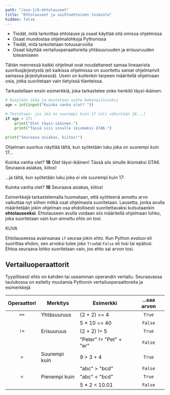 ```yaml
---
path: "/osa-1/6-ehtolauseet"
title: "Ehtolauseet ja vaihtoehtoinen toiminta"
hidden: false
---
```


<text-box variant='learningObjectives' name='Oppimistavoitteet'>

- Tiedät, mitä tarkoittaa ehtolause ja osaat käyttää sitä omissa ohjelmissa
- Osaat muodostaa ohjelmalohkoja Pythonissa
- Tiedät, mitä tarkoitetaan totuusarvoilla
- Osaat käyttää vertailuoperaattoreita yhtäsuuruuden ja erisuuruuden toteamiseen

</text-box>


Tähän mennessä kaikki ohjelmat ovat noudattaneet samaa lineaarista suoritusjärjestystä (eli kaikissa ohjelmissa on suoritettu samat ohjelmarivit samassa järjestyksessä). Usein on kuitenkin tarpeen määritellä ohjelmaan osia, jotka suoritetaan vain tietyissä tilanteissa. 

Tarkastellaan ensin esimerkkiä, joka tarkastelee onko henkilö täysi-ikäinen:

```python
# Kysytään ikää ja muutetaan syöte kokonaisluvuksi
age = int(input("Kuinka vanha olet? "))

# Testataan: jos ikä on suurempi kuin 17 (eli vähintään 18...)
if age > 17:
    print("Olet täysi-ikäinen.")
    print("Tässä siis sinulle ikiomaksi GTA6.")

print("Seuraava asiakas, kiitos!")
``` 
Ohjelman suoritus näyttää tältä, kun syötetään luku joka on suurempi kuin 17...

<example-output>

Kuinka vanha olet? **18**
Olet täysi-ikäinen!
Tässä siis sinulle ikiomaksi GTA6.
Seuraava asiakas, kiitos!

</example-output>

...ja tältä, kun syötetään luku joka *ei* ole suurempi kuin 17:

<example-output>
    
Kuinka vanha olet? **16**
Seuraava asiakas, kiitos!    

</example-output>

Esimerkkejä tarkastelemalla huomataan, että syötteenä annettu arvo vaikuttaa nyt siihen mitkä osat ohjelmasta suoritetaan. Lausetta, jonka avulla määritetään jokin ohjelman osa ehdollisesti suoritettavaksi kutsutaankin **ehtolauseeksi**. Ehtolauseen avulla voidaan siis määritellä ohjelmaan lohko, joka suoritetaan vain kun _annettu ehto on tosi_.

KUVA

Ehtolauseessa avainsanaa `if` seuraa jokin _ehto_. Kun Python _evaluoi_ eli suorittaa ehdon, sen arvoksi tulee joko `True`tai `False` eli tosi tai epätosi. Ehtoa seuraava _lohko_ suoritetaan vain, jos ehto sai arvon tosi.

## Vertailuoperaattorit

Tyypillisesti ehto on kahden tai useamman operandin vertailu. Seuraavassa taulukossa on esitelty muutamia Pythonin vertailuoperaattoreita ja esimerkkejä

| Operaattori | Merkitys       | Esimerkki    | ...saa arvon |
|:-----------:|----------------|--------------|:------------:|
| `==`        | Yhtäsuuruus    | (2 + 2) == 4 | `True`|
| | | 5 *  10 == 40 | `False`|
| `!=` | Erisuuruus | (2 + 2) != 5 | `True`|
| | | "Peter" != "Pet" + "er" | `False`|
| `>` | Suurempi kuin | 9 > 3 + 4 | `True`|
| | | "abc" > "bcd" | `False` |
| `<`| Pienempi kuin | "abc" < "bcd" | `True`|
| | | 5 * 2 < 10.01 | `False`| 


